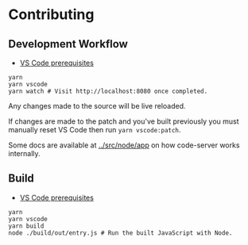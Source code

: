 # Contributing

## Development Workflow

- [VS Code prerequisites](https://github.com/Microsoft/vscode/wiki/How-to-Contribute#prerequisites)

```shell
yarn
yarn vscode
yarn watch # Visit http://localhost:8080 once completed.
```

Any changes made to the source will be live reloaded.

If changes are made to the patch and you've built previously you must manually
reset VS Code then run `yarn vscode:patch`.

Some docs are available at [../src/node/app](../src/node/app) on how code-server
works internally.

## Build

- [VS Code prerequisites](https://github.com/Microsoft/vscode/wiki/How-to-Contribute#prerequisites)

```shell
yarn
yarn vscode
yarn build
node ./build/out/entry.js # Run the built JavaScript with Node.
```
